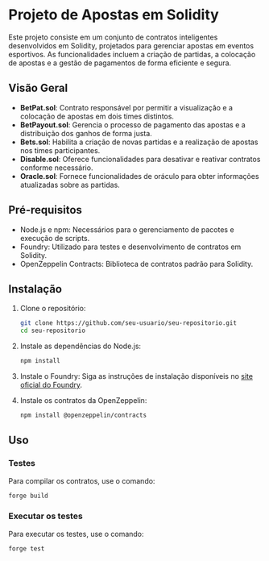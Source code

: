# Projeto de Apostas em Solidity

Este projeto consiste em um conjunto de contratos inteligentes desenvolvidos em Solidity, projetados para gerenciar apostas em eventos esportivos. As funcionalidades incluem a criação de partidas, a colocação de apostas e a gestão de pagamentos de forma eficiente e segura.

## Visão Geral

- **BetPat.sol**: Contrato responsável por permitir a visualização e a colocação de apostas em dois times distintos.
- **BetPayout.sol**: Gerencia o processo de pagamento das apostas e a distribuição dos ganhos de forma justa.
- **Bets.sol**: Habilita a criação de novas partidas e a realização de apostas nos times participantes.
- **Disable.sol**: Oferece funcionalidades para desativar e reativar contratos conforme necessário.
- **Oracle.sol**: Fornece funcionalidades de oráculo para obter informações atualizadas sobre as partidas.

## Pré-requisitos

- Node.js e npm: Necessários para o gerenciamento de pacotes e execução de scripts.
- Foundry: Utilizado para testes e desenvolvimento de contratos em Solidity.
- OpenZeppelin Contracts: Biblioteca de contratos padrão para Solidity.

## Instalação

1. Clone o repositório:

   ```bash
   git clone https://github.com/seu-usuario/seu-repositorio.git
   cd seu-repositorio
   ```

2. Instale as dependências do Node.js:

   ```bash
   npm install
   ```

3. Instale o Foundry:
   Siga as instruções de instalação disponíveis no [site oficial do Foundry](https://getfoundry.sh/).

4. Instale os contratos da OpenZeppelin:
   ```bash
   npm install @openzeppelin/contracts
   ```

## Uso

### Testes

Para compilar os contratos, use o comando:

```bash
forge build
```

### Executar os testes

Para executar os testes, use o comando:

```bash
forge test
```
